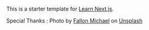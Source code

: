 This is a starter template for [Learn Next.js](https://nextjs.org/learn).

Special Thanks : Photo by <a href="https://unsplash.com/@fallonmichaeltx?utm_source=unsplash&utm_medium=referral&utm_content=creditCopyText">Fallon Michael</a> on <a href="https://unsplash.com/photos/EQucs66pts0?utm_source=unsplash&utm_medium=referral&utm_content=creditCopyText">Unsplash</a>
  